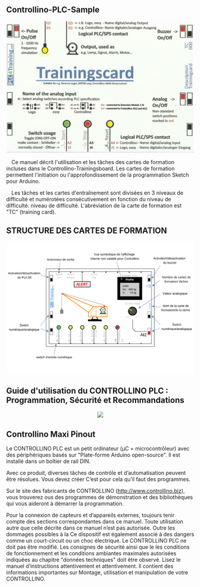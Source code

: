 <h2> Controllino-PLC-Sample </h2>
<p align="center">
<img width="500" height="" src="https://github.com/DexterTaha/Controllino-PLC-Sample/blob/main/Training%20Card%20Picture/000.jpg">
</p>
<p>
&emsp;Ce manuel décrit l'utilisation et les tâches des cartes de formation incluses dans le Controllino-Trainingsboard. Les
cartes de formation permettent l'initiation ou l'approfondissement de la programmation Sketch pour Arduino.
  
&emsp;Les tâches et les cartes d'entraînement sont divisées en 3 niveaux de difficulté et numérotées consécutivement en fonction du niveau de difficulté.
niveau de difficulté. L'abréviation de la carte de formation est "TC" (training card).
</p>

<h2> STRUCTURE DES CARTES DE FORMATION </h2>
<p align="center">
<img width="500" height="" src="https://github.com/DexterTaha/Controllino-PLC-Sample/blob/main/Training%20Card%20Picture/STRUCTURE%20DES%20CARTES%20DE%20FORMATION.png">
</p>

<h2> Guide d'utilisation du CONTROLLINO PLC : Programmation, Sécurité et Recommandations  </h2>
<p align="center">
<img width="500" height="" src="https://github.com/DexterTaha/Controllino-PLC-Sample/blob/main/Images/CONTROLLINO-MAXI-Automation-Pinout.jpg">
</p>

<h2> Controllino Maxi Pinout </h2>
<p>
  Le CONTROLLINO PLC est un petit ordinateur (μC = microcontrôleur) avec des périphériques basés sur
"Plate-forme Arduino open-source". Il est installé dans un boîtier de rail DIN.

Avec ce produit, diverses tâches de contrôle et d’automatisation peuvent être résolues. Vous devez créer
C’est pour cela qu’il faut des programmes.

Sur le site des fabricants de CONTROLLINO (http://www.controllino.biz), vous trouverez
ous des programmes de démonstration et des bibliothèques qui vous aideront à démarrer la programmation.

Pour la connexion de capteurs et d’appareils externes, toujours tenir compte des sections correspondantes dans
ce manuel.
Toute utilisation autre que celle décrite dans ce manuel n’est pas autorisée. Outre les dommages possibles à la
Ce dispositif est également associé à des dangers comme un court-circuit ou un choc électrique.
Le CONTROLLINO PLC ne doit pas être modifié. Les consignes de sécurité ainsi que le
les conditions de fonctionnement et les conditions ambiantes maximales autorisées indiquées au chapitre "données techniques"
doit être observé.
Lisez le manuel d’instructions attentivement et attentivement. Il contient des informations importantes sur
Montage, utilisation et manipulation de votre CONTROLLINO.
</p>
